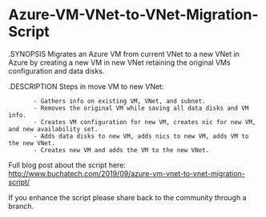 # Azure-VM-VNet-to-VNet-Migration-Script

.SYNOPSIS
   Migrates an Azure VM from current VNet to a new VNet in Azure by creating a new VM in new VNet retaining the original VMs configuration and data disks.

.DESCRIPTION
        Steps in move VM to new VNet:
        
           - Gathers info on existing VM, VNet, and subnet.
           - Removes the original VM while saving all data disks and VM info.
           - Creates VM configuration for new VM, creates nic for new VM, and new availability set.  
           - Adds data disks to new VM, adds nics to new VM, adds VM to the new VNet.
           - Creates new VM and adds the VM to the new VNet.
            
Full blog post about the script here: http://www.buchatech.com/2019/09/azure-vm-vnet-to-vnet-migration-script/

If you enhance the script please share back to the community through a branch.
